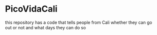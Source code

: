 # PicoVidaCali
this repository has a code that tells people from Cali whether they can go out or not and what days they can do so
